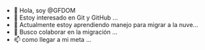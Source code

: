 - 👋 Hola, soy @GFDOM
- 👀 Estoy interesado en Git y GitHub ...
- 🌱 Actualmente estoy aprendiendo manejo para migrar a la nuve...
- 💞️ Busco colaborar en la migración ...
- 📫 como llegar a mi meta ...

<!---
GFDOM/GFDOM is a ✨ special ✨ repository because its `README.md` (this file) appears on your GitHub profile.
You can click the Preview link to take a look at your changes.
--->
